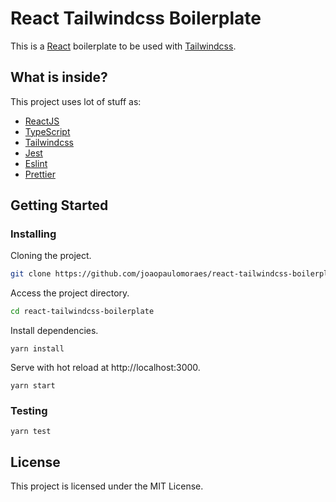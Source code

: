 # React Tailwindcss Boilerplate

This is a [React](https://react.org) boilerplate to be used with [Tailwindcss](https://tailwindcss.com).

## What is inside?

This project uses lot of stuff as:

- [ReactJS](https://reactjs.org)
- [TypeScript](https://www.typescriptlang.org)
- [Tailwindcss](https://tailwindcss.com)
- [Jest](https://jestjs.io)
- [Eslint](https://eslint.org)
- [Prettier](https://prettier.io)

## Getting Started

### Installing

Cloning the project.
```bash
git clone https://github.com/joaopaulomoraes/react-tailwindcss-boilerplate.git react-tailwindcss-boilerplate
```

Access the project directory.
```bash
cd react-tailwindcss-boilerplate
```

Install dependencies.
```
yarn install
```

Serve with hot reload at http://localhost:3000.
```
yarn start
```

### Testing

```
yarn test
```

## License

This project is licensed under the MIT License.
        